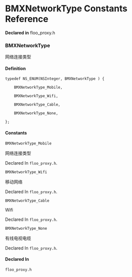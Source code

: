 # BMXNetworkType Constants Reference

  **Declared in** floo_proxy.h  

### BMXNetworkType

网络连接类型

#### Definition
    typedef NS_ENUM(NSInteger, BMXNetworkType ) {   
        
        BMXNetworkType_Mobile,
        
        BMXNetworkType_Wifi,
        
        BMXNetworkType_Cable,
        
        BMXNetworkType_None,
        
    };

#### Constants

<a name="" title="BMXNetworkType_Mobile"></a><code>BMXNetworkType_Mobile</code>

网络连接类型

   Declared In `floo_proxy.h`.

<a name="" title="BMXNetworkType_Wifi"></a><code>BMXNetworkType_Wifi</code>

移动网络

   Declared In `floo_proxy.h`.

<a name="" title="BMXNetworkType_Cable"></a><code>BMXNetworkType_Cable</code>

Wifi

   Declared In `floo_proxy.h`.

<a name="" title="BMXNetworkType_None"></a><code>BMXNetworkType_None</code>

有线电视电缆

   Declared In `floo_proxy.h`.

#### Declared In
`floo_proxy.h`

